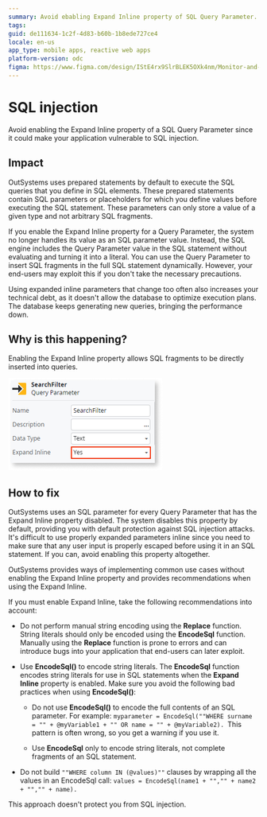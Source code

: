 ```yaml
---
summary: Avoid ebabling Expand Inline property of SQL Query Parameter. 
tags: 
guid: de111634-1c2f-4d83-b60b-1b8ede727ce4
locale: en-us
app_type: mobile apps, reactive web apps
platform-version: odc
figma: https://www.figma.com/design/IStE4rx9SlrBLEK5OXk4nm/Monitor-and-troubleshoot-apps?node-id=3526-402&node-type=CANVAS&t=gKHyUAkhk05SIbF8-0
---
```


# SQL injection

Avoid enabling the Expand Inline property of a SQL Query Parameter since it could make your application vulnerable to SQL injection.

## Impact

OutSystems uses prepared statements by default to execute the SQL queries that you define in SQL elements. These prepared statements contain SQL parameters or placeholders for which you define values before executing the SQL statement. These parameters can only store a value of a given type and not arbitrary SQL fragments.

If you enable the Expand Inline property for a Query Parameter, the system no longer handles its value as an SQL parameter value. Instead, the SQL engine includes the Query Parameter value in the SQL statement without evaluating and turning it into a literal. You can use the Query Parameter to insert SQL fragments in the full SQL statement dynamically. However, your end-users may exploit this if you don't take the necessary precautions.

Using expanded inline parameters that change too often also increases your technical debt, as it doesn't allow the database to optimize execution plans. The database keeps generating new queries, bringing the performance down.

## Why is this happening?

Enabling the Expand Inline property allows SQL fragments to be directly inserted into queries.

![Screenshot of the OutSystems platform showing a Query Parameter named SearchFilter with the Expand Inline property set to Yes.](./images/odcs-expand-inline.png "Expand Inline Property in Query Parameter")

## How to fix

OutSystems uses an SQL parameter for every Query Parameter that has the Expand Inline property disabled. The system disables this property by default, providing you with default protection against SQL injection attacks. It's difficult to use properly expanded parameters inline since you need to make sure that any user input is properly escaped before using it in an SQL statement. If you can, avoid enabling this property altogether.

OutSystems provides ways of implementing common use cases without enabling the Expand Inline property and provides recommendations when using the Expand Inline.

If you must enable Expand Inline, take the following recommendations into account:

* Do not perform manual string encoding using the **Replace** function. String literals should only be encoded using the **EncodeSql** function. Manually using the **Replace** function is prone to errors and can introduce bugs into your application that end-users can later exploit.

* Use **EncodeSql()** to encode string literals. The **EncodeSql** function encodes string literals for use in SQL statements when the **Expand Inline** property is enabled. Make sure you avoid the following bad practices when using **EncodeSql()**:

    * Do not use **EncodeSql()** to encode the full contents of an SQL parameter. For example: `myparameter = EncodeSql(""WHERE surname = "" + @myVariable1 + "" OR name = "" + @myVariable2).
    `This pattern is often wrong, so you get a warning if you use it.

    * Use **EncodeSql** only to encode string literals, not complete fragments of an SQL statement.

* Do not build `""WHERE column IN (@values)""` clauses by wrapping all the values in an EncodeSql call: `values = EncodeSql(name1 + "","" + name2 + "","" + name).`

This approach doesn't protect you from SQL injection.
